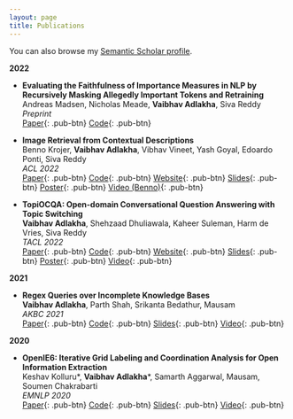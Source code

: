 ```yaml
---
layout: page
title: Publications
---
```


You can also browse my <a href="https://www.semanticscholar.org/author/Vaibhav-Adlakha/1666183192" target="_blank">Semantic Scholar profile</a>.
<br />

**2022**

- **Evaluating the Faithfulness of Importance Measures in NLP by Recursively Masking Allegedly Important Tokens and Retraining**  
  Andreas Madsen, Nicholas Meade, **Vaibhav Adlakha**, Siva Reddy  
  *Preprint*  
  [Paper](https://arxiv.org/abs/2110.08412){: .pub-btn}
  [Code](https://github.com/AndreasMadsen/nlp-roar-interpretability){: .pub-btn}

- **Image Retrieval from Contextual Descriptions**  
  Benno Krojer, **Vaibhav Adlakha**, Vibhav Vineet, Yash Goyal, Edoardo Ponti, Siva Reddy  
  *ACL 2022*  
  [Paper](https://arxiv.org/abs/2203.15867){: .pub-btn}
  [Code](https://github.com/mcgill-nlp/imagecode){: .pub-btn}
  [Website](https://mcgill-nlp.github.io/imagecode){: .pub-btn}
  [Slides](/static/slides/imagecode_slides.pdf){: .pub-btn}
  [Poster](/static/poster/imagecode_poster.pdf){: .pub-btn}
  [Video (Benno)](/static/video/imagecode_video.mp4){: .pub-btn}

- **TopiOCQA: Open-domain Conversational Question Answering with Topic Switching**  
  **Vaibhav Adlakha**, Shehzaad Dhuliawala, Kaheer Suleman, Harm de Vries, Siva Reddy  
  *TACL 2022*  
  [Paper](https://arxiv.org/abs/2110.00768){: .pub-btn}
  [Code](https://github.com/McGill-NLP/topiocqa){: .pub-btn}
  [Website](https://mcgill-nlp.github.io/topiocqa){: .pub-btn}
  [Slides](/static/slides/topiocqa_slides.pdf){: .pub-btn}
  [Poster](/static/poster/topiocqa_poster.pdf){: .pub-btn}
  [Video](/static/video/topiocqa_video.mp4){: .pub-btn}

**2021**

- **Regex Queries over Incomplete Knowledge Bases**  
  **Vaibhav Adlakha**, Parth Shah, Srikanta Bedathur, Mausam  
  *AKBC 2021*  
  [Paper](https://arxiv.org/abs/2005.00480){: .pub-btn}
  [Code](https://github.com/dair-iitd/kbi-regex){: .pub-btn}
  [Slides](/static/slides/regex_slides.pdf){: .pub-btn}
  [Video](/static/video/regex_video.mp4){: .pub-btn}

**2020**

- **OpenIE6: Iterative Grid Labeling and Coordination Analysis for Open Information Extraction**  
  Keshav Kolluru\*, **Vaibhav Adlakha**\*, Samarth Aggarwal, Mausam, Soumen Chakrabarti  
  *EMNLP 2020*  
  [Paper](https://arxiv.org/abs/2005.00480){: .pub-btn}
  [Code](https://github.com/dair-iitd/openie6){: .pub-btn}
  [Slides](/static/slides/openie6_slides.pdf){: .pub-btn}
  [Video](https://slideslive.com/38939380/openie6-interative-grid-labeling-and-coordination-analysis-for-open-information-extraction){: .pub-btn}

